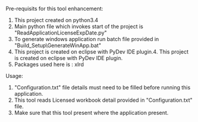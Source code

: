 Pre-requisits for this tool enhancement:
   1. This project created on python3.4
   2. Main python file which invokes start of the project is "ReadApplicationLicenseExpDate.py"
   3. To generate windows application run batch file provided in "Build_Setup\GenerateWinApp.bat"
   4. This project is created on eclipse with PyDev IDE plugin.4. This project is created on eclipse with PyDev IDE plugin.
   5. Packages used here is : xlrd

Usage:
   1. "Configuration.txt" file details must need to be filled before running this application. 
   2. This tool reads Licensed workbook detail provided in "Configuration.txt" file.
   3. Make sure that this tool present where the application present.
